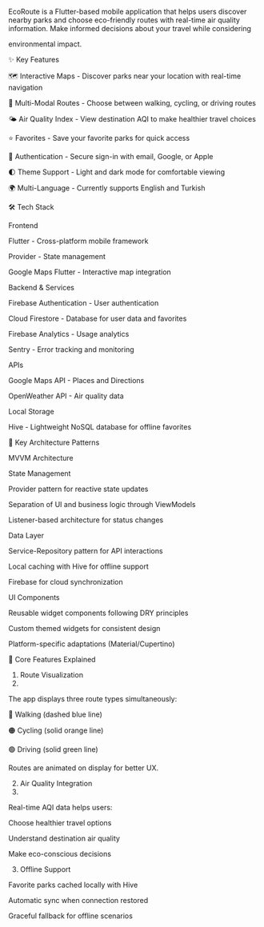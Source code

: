 EcoRoute is a Flutter-based mobile application that helps users discover nearby parks and choose eco-friendly routes with real-time air quality information. Make informed decisions about your travel while considering 

environmental impact.

✨ Key Features

🗺️ Interactive Maps - Discover parks near your location with real-time navigation

🚶 Multi-Modal Routes - Choose between walking, cycling, or driving routes

🌤️ Air Quality Index - View destination AQI to make healthier travel choices

⭐ Favorites - Save your favorite parks for quick access

🔐 Authentication - Secure sign-in with email, Google, or Apple

🌓 Theme Support - Light and dark mode for comfortable viewing

🌍 Multi-Language - Currently supports English and Turkish


🛠️ Tech Stack

Frontend

Flutter - Cross-platform mobile framework

Provider - State management

Google Maps Flutter - Interactive map integration

Backend & Services

Firebase Authentication - User authentication

Cloud Firestore - Database for user data and favorites

Firebase Analytics - Usage analytics

Sentry - Error tracking and monitoring

APIs

Google Maps API - Places and Directions

OpenWeather API - Air quality data

Local Storage

Hive - Lightweight NoSQL database for offline favorites

🔑 Key Architecture Patterns

MVVM Architecture

State Management

Provider pattern for reactive state updates

Separation of UI and business logic through ViewModels

Listener-based architecture for status changes

Data Layer

Service-Repository pattern for API interactions

Local caching with Hive for offline support

Firebase for cloud synchronization

UI Components

Reusable widget components following DRY principles

Custom themed widgets for consistent design

Platform-specific adaptations (Material/Cupertino)

🌟 Core Features Explained

1. Route Visualization
2. 
The app displays three route types simultaneously:

🔵 Walking (dashed blue line)

🟠 Cycling (solid orange line)

🟢 Driving (solid green line)

Routes are animated on display for better UX.

2. Air Quality Integration
3. 
Real-time AQI data helps users:

Choose healthier travel options

Understand destination air quality

Make eco-conscious decisions

3. Offline Support

Favorite parks cached locally with Hive

Automatic sync when connection restored

Graceful fallback for offline scenarios
